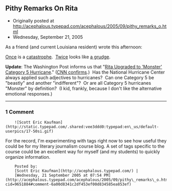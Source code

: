 ## Pithy Remarks On Rita

 * Originally posted at http://acephalous.typepad.com/acephalous/2005/09/pithy_remarks_o.html
 * Wednesday, September 21, 2005



As a friend (and current Louisiana resident) wrote this afternoon:

[Once](http://technorati.com/tag/%!C(MISSING)%!h(MISSING)urricane%!k(MISSING)atrina%!C(MISSING)%!#(MISSING)taglink) is a [catastrophe](http://technorati.com/tag/katrina#taglink).  [Twice](http://technorati.com/tag/rita#taglink) looks like [a grudge](http://technorati.com/tag/%!h(MISSING)urricane+rita%!#(MISSING)taglink).

**Update**: The Washington Post informs us that "[Rita Upgraded to 'Monster' Category 5 Hurricane](http://www.washingtonpost.com/wp-dyn/content/article/2005/09/21/AR2005092100297.html)." ([CNN confirms](http://www.cnn.com/2005/WEATHER/09/21/rita/index.html).)  Has the National Hurricane Center always applied such adjectives to hurricanes?  Can one Category 5 be "beastly" and another "indifferent"?  Or are all Category 5 hurricanes "Monster" by definition?  (I kid, frankly, because I don't like the alternative emotional responses.)

		

* * *

### 1 Comment 

		

                
[]()

	

		![Scott Eric Kaufman](http://static.typepad.com/.shared:vee3ddd0:typepad:en\_us/default-userpics/17-50si.gif)
	

	

		

For the record, I'm experimenting with tags right now to see how useful they could be for my literary journalism course blog.  A set of tags specific to the course could be an excellent way for myself (and my students) to quickly organize information.

	

		Posted by:
		[Scott Eric Kaufman](http://acephalous.typepad.com/) |
		[Wednesday, 21 September 2005 at 07:54 PM](http://acephalous.typepad.com/acephalous/2005/09/pithy\_remarks\_o.html?cid=9651884#comment-6a00d8341c2df453ef00d834585ea853ef)

		

        